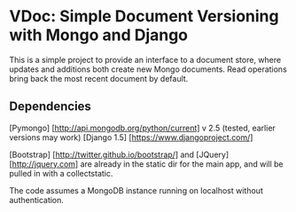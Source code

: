 VDoc: Simple Document Versioning with Mongo and Django
======================================================

This is a simple project to provide an interface to a document store, where updates and additions both create new Mongo documents. Read operations bring back the most recent document by default.

Dependencies
------------

[Pymongo] [http://api.mongodb.org/python/current] v 2.5 (tested, earlier versions may work)
[Django 1.5] [https://www.djangoproject.com/]

[Bootstrap] [http://twitter.github.io/bootstrap/] and [JQuery] [http://jquery.com] are already in the static dir for the main app, and will be pulled in with a collectstatic.

The code assumes a MongoDB instance running on localhost without authentication.
